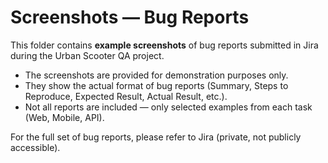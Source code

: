 # Screenshots — Bug Reports

This folder contains **example screenshots** of bug reports submitted in Jira during the Urban Scooter QA project.  

- The screenshots are provided for demonstration purposes only.  
- They show the actual format of bug reports (Summary, Steps to Reproduce, Expected Result, Actual Result, etc.).  
- Not all reports are included — only selected examples from each task (Web, Mobile, API).

For the full set of bug reports, please refer to Jira (private, not publicly accessible).
